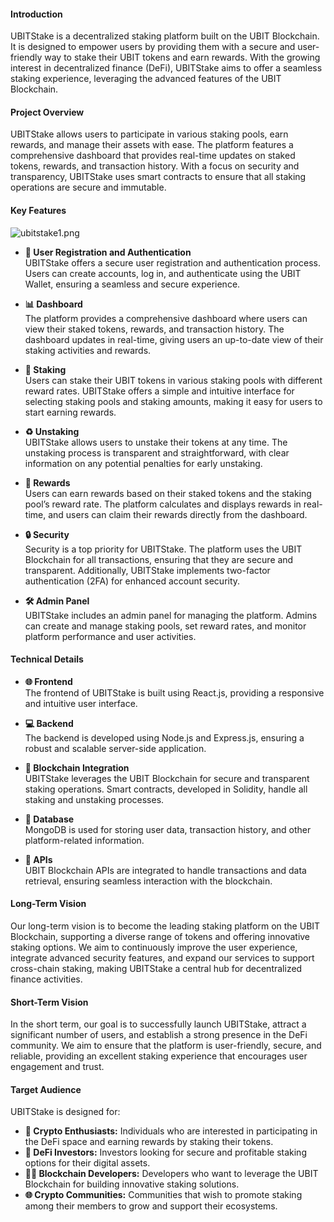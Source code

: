 #### Introduction
UBITStake is a decentralized staking platform built on the UBIT Blockchain. It is designed to empower users by providing them with a secure and user-friendly way to stake their UBIT tokens and earn rewards. With the growing interest in decentralized finance (DeFi), UBITStake aims to offer a seamless staking experience, leveraging the advanced features of the UBIT Blockchain.

#### Project Overview
UBITStake allows users to participate in various staking pools, earn rewards, and manage their assets with ease. The platform features a comprehensive dashboard that provides real-time updates on staked tokens, rewards, and transaction history. With a focus on security and transparency, UBITStake uses smart contracts to ensure that all staking operations are secure and immutable.

#### Key Features

![ubitstake1.png](https://cdn.dorahacks.io/static/files/190a6ee08057dd3ffabc4554c7483b2b.png)

- **👥 User Registration and Authentication**  
  UBITStake offers a secure user registration and authentication process. Users can create accounts, log in, and authenticate using the UBIT Wallet, ensuring a seamless and secure experience.

- **📊 Dashboard**  
  The platform provides a comprehensive dashboard where users can view their staked tokens, rewards, and transaction history. The dashboard updates in real-time, giving users an up-to-date view of their staking activities and rewards.

- **🔗 Staking**  
  Users can stake their UBIT tokens in various staking pools with different reward rates. UBITStake offers a simple and intuitive interface for selecting staking pools and staking amounts, making it easy for users to start earning rewards.

- **♻️ Unstaking**  
  UBITStake allows users to unstake their tokens at any time. The unstaking process is transparent and straightforward, with clear information on any potential penalties for early unstaking.

- **🎁 Rewards**  
  Users can earn rewards based on their staked tokens and the staking pool’s reward rate. The platform calculates and displays rewards in real-time, and users can claim their rewards directly from the dashboard.

- **🔒 Security**  
  Security is a top priority for UBITStake. The platform uses the UBIT Blockchain for all transactions, ensuring that they are secure and transparent. Additionally, UBITStake implements two-factor authentication (2FA) for enhanced account security.

- **🛠️ Admin Panel**  
  UBITStake includes an admin panel for managing the platform. Admins can create and manage staking pools, set reward rates, and monitor platform performance and user activities.

#### Technical Details

- **🌐 Frontend**  
  The frontend of UBITStake is built using React.js, providing a responsive and intuitive user interface.

- **💻 Backend**  
  The backend is developed using Node.js and Express.js, ensuring a robust and scalable server-side application.

- **🔗 Blockchain Integration**  
  UBITStake leverages the UBIT Blockchain for secure and transparent staking operations. Smart contracts, developed in Solidity, handle all staking and unstaking processes.

- **💾 Database**  
  MongoDB is used for storing user data, transaction history, and other platform-related information.

- **🔌 APIs**  
  UBIT Blockchain APIs are integrated to handle transactions and data retrieval, ensuring seamless interaction with the blockchain.

#### Long-Term Vision
Our long-term vision is to become the leading staking platform on the UBIT Blockchain, supporting a diverse range of tokens and offering innovative staking options. We aim to continuously improve the user experience, integrate advanced security features, and expand our services to support cross-chain staking, making UBITStake a central hub for decentralized finance activities.

#### Short-Term Vision
In the short term, our goal is to successfully launch UBITStake, attract a significant number of users, and establish a strong presence in the DeFi community. We aim to ensure that the platform is user-friendly, secure, and reliable, providing an excellent staking experience that encourages user engagement and trust.

#### Target Audience
UBITStake is designed for:

- **🚀 Crypto Enthusiasts:** Individuals who are interested in participating in the DeFi space and earning rewards by staking their tokens.
- **💼 DeFi Investors:** Investors looking for secure and profitable staking options for their digital assets.
- **👨‍💻 Blockchain Developers:** Developers who want to leverage the UBIT Blockchain for building innovative staking solutions.
- **🌐 Crypto Communities:** Communities that wish to promote staking among their members to grow and support their ecosystems.